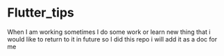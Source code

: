 # Flutter_tips
When I am working sometimes I do some work or learn new thing that i would like to return to it in future so I did this repo i will add it as a doc for me
